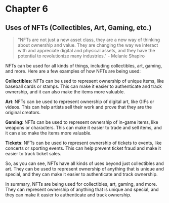 # Chapter 6

## Uses of NFTs (Collectibles, Art, Gaming, etc.)

> "NFTs are not just a new asset class, they are a new way of thinking about ownership and value. They are changing the way we interact with and appreciate digital and physical assets, and they have the potential to revolutionize many industries." - Melanie Shapiro

NFTs can be used for all kinds of things, including collectibles, art, gaming, and more. Here are a few examples of how NFTs are being used:

**Collectibles**: NFTs can be used to represent ownership of unique items, like baseball cards or stamps. This can make it easier to authenticate and track ownership, and it can also make the items more valuable.

**Art**: NFTs can be used to represent ownership of digital art, like GIFs or videos. This can help artists sell their work and prove that they are the original creators.

**Gaming**: NFTs can be used to represent ownership of in-game items, like weapons or characters. This can make it easier to trade and sell items, and it can also make the items more valuable.

**Tickets**: NFTs can be used to represent ownership of tickets to events, like concerts or sporting events. This can help prevent ticket fraud and make it easier to track ticket sales.

So, as you can see, NFTs have all kinds of uses beyond just collectibles and art. They can be used to represent ownership of anything that is unique and special, and they can make it easier to authenticate and track ownership.

In summary, NFTs are being used for collectibles, art, gaming, and more. They can represent ownership of anything that is unique and special, and they can make it easier to authenticate and track ownership.
